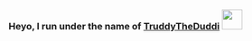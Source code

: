 ### Heyo, I run under the name of <a href="https://github.com/TruddyTheDuddi">TruddyTheDuddi</a> <img src="https://cdn.discordapp.com/emojis/756568763909800016.png?v=1" height="36px"> 

<!--
**TruddyTheDuddi/TruddyTheDuddi** is a ✨ _special_ ✨ repository because its `README.md` (this file) appears on your GitHub profile.

Here are some ideas to get you started:

- 🔭 I’m currently working on ...
- 🌱 I’m currently learning ...
- 👯 I’m looking to collaborate on ...
- 🤔 I’m looking for help with ...
- 💬 Ask me about ...
- 📫 How to reach me: ...
- 😄 Pronouns: ...
- ⚡ Fun fact: ...
-->
